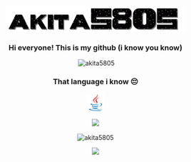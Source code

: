 
<p align="center"> <img src="https://raw.githubusercontent.com/akita5805/akita5805/main/images/akitanobg.gif" />
<h3 align="center">Hi everyone! This is my github (i know you know)</h3>
<p align="center">&nbsp;<img src="https://github-readme-stats.vercel.app/api?username=akita5805&show_icons=true&theme=cobalt&hide_border=true&locale=en" alt="akita5805" /></p>
<h3 align="center">That language i know 😔 </h3>
<p align="center"> <a href="https://www.java.com" target="_blank" rel="noreferrer"> <img src="https://raw.githubusercontent.com/devicons/devicon/master/icons/java/java-original.svg" alt="java" width="40" height="40"/> </a> </p align="center">

<p align="center"> <img src="https://i.imgur.com/vnlITvF.png"/>

</p align="center">


<p align="center"> <img src="https://komarev.com/ghpvc/?username=akita5805&label=views&color=01090e&style=plastic" alt="akita5805" /> </p>
<p align="center"> <img src="https://preview.redd.it/hfs12p7u11951.png?auto=webp&s=2e472958d1482c070e7802580b0a81c84eb5d425" /> </p>
